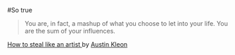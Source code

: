 #So true
> You are, in fact, a mashup of what you choose to let into your life. You are the sum of your influences.

[How to steal like an artist ](http://www.austinkleon.com/2011/03/30/how-to-steal-like-an-artist-and-9-other-things-nobody-told-me/) by [Austin Kleon](http://www.austinkleon.com/)